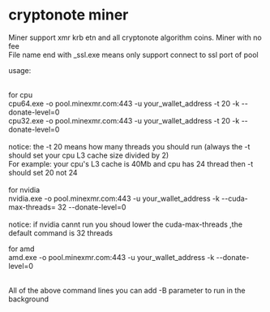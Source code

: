 # cryptonote miner

Miner support xmr krb etn and all cryptonote algorithm coins. Miner with no fee</br>
File name end with _ssl.exe means only support connect to ssl port of pool</br>

usage:</br></br>

for cpu</br>
cpu64.exe -o pool.minexmr.com:443 -u your_wallet_address -t 20 -k --donate-level=0</br>
cpu32.exe -o pool.minexmr.com:443 -u your_wallet_address -t 20 -k --donate-level=0</br></br>
notice: the -t 20 means how many threads you should run (always the -t should set your cpu L3 cache size divided by 2) </br>
For example: your cpu's L3 cache is 40Mb and cpu has 24 thread then -t should set 20 not 24 </br> </br>
for nvidia</br>
nvidia.exe -o pool.minexmr.com:443 -u your_wallet_address -k --cuda-max-threads= 32 --donate-level=0</br></br>
notice: if nvidia cannt run you shoud lower the cuda-max-threads ,the default command is 32 threads</br>

for amd</br>
amd.exe -o pool.minexmr.com:443 -u your_wallet_address -k --donate-level=0 </br> </br>

All of the above command lines you can add -B parameter to run in the background


